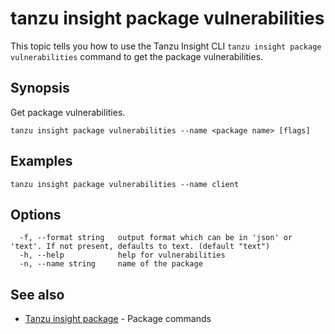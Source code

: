 # tanzu insight package vulnerabilities

This topic tells you how to use the Tanzu Insight CLI 
`tanzu insight package vulnerabilities` command to get the package vulnerabilities.

## <a id='synopsis'></a>Synopsis

Get package vulnerabilities.

```console
tanzu insight package vulnerabilities --name <package name> [flags]
```

## <a id='examples'></a>Examples

```console
tanzu insight package vulnerabilities --name client
```

## <a id='options'></a>Options

```console
  -f, --format string   output format which can be in 'json' or 'text'. If not present, defaults to text. (default "text")
  -h, --help            help for vulnerabilities
  -n, --name string     name of the package
```

## <a id='see-also'></a>See also

* [Tanzu insight package](insight-package.md)	 - Package commands

